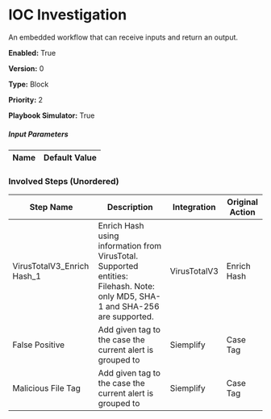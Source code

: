 # IOC Investigation
An embedded workflow that can receive inputs and return an output.



**Enabled:** True

**Version:** 0

**Type:** Block

**Priority:** 2

**Playbook Simulator:** True


##### Input Parameters
|Name|Default Value|
|----|-------------|


### Involved Steps (Unordered)
|Step Name|Description|Integration|Original Action|
|---------|-----------|-----------|---------------|
|VirusTotalV3_Enrich Hash_1|Enrich Hash using information from VirusTotal. Supported entities: Filehash. Note: only MD5, SHA-1 and SHA-256 are supported.|VirusTotalV3|Enrich Hash|
|False Positive|Add given tag to the case the current alert is grouped to|Siemplify|Case Tag|
|Malicious File Tag|Add given tag to the case the current alert is grouped to|Siemplify|Case Tag|


